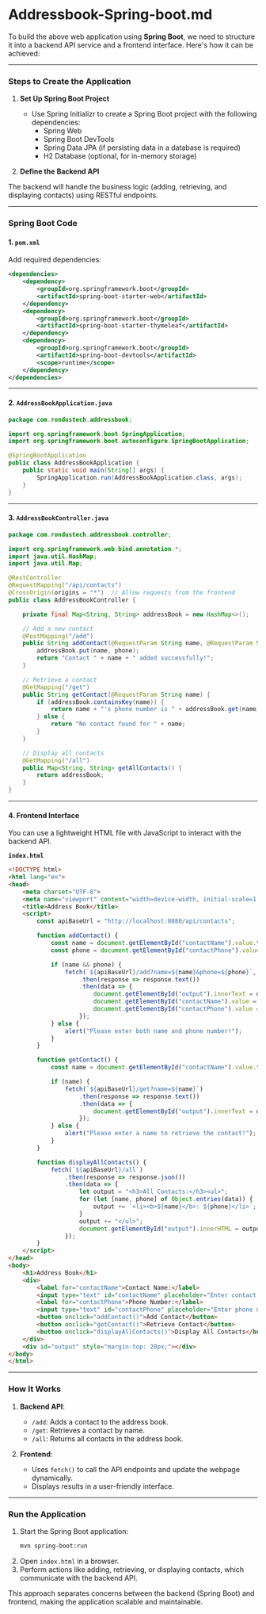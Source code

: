 # Addressbook-Spring-boot.md
To build the above web application using **Spring Boot**, we need to structure it into a backend API service and a frontend interface. Here's how it can be achieved:

---

### **Steps to Create the Application**

1. **Set Up Spring Boot Project**
   - Use Spring Initializr to create a Spring Boot project with the following dependencies:
     - Spring Web
     - Spring Boot DevTools
     - Spring Data JPA (if persisting data in a database is required)
     - H2 Database (optional, for in-memory storage)

2. **Define the Backend API**

The backend will handle the business logic (adding, retrieving, and displaying contacts) using RESTful endpoints.

---

### **Spring Boot Code**

#### **1. `pom.xml`**
Add required dependencies:
```xml
<dependencies>
    <dependency>
        <groupId>org.springframework.boot</groupId>
        <artifactId>spring-boot-starter-web</artifactId>
    </dependency>
    <dependency>
        <groupId>org.springframework.boot</groupId>
        <artifactId>spring-boot-starter-thymeleaf</artifactId>
    </dependency>
    <dependency>
        <groupId>org.springframework.boot</groupId>
        <artifactId>spring-boot-devtools</artifactId>
        <scope>runtime</scope>
    </dependency>
</dependencies>
```

---

#### **2. `AddressBookApplication.java`**

```java
package com.rondustech.addressbook;

import org.springframework.boot.SpringApplication;
import org.springframework.boot.autoconfigure.SpringBootApplication;

@SpringBootApplication
public class AddressBookApplication {
    public static void main(String[] args) {
        SpringApplication.run(AddressBookApplication.class, args);
    }
}
```

---

#### **3. `AddressBookController.java`**

```java
package com.rondustech.addressbook.controller;

import org.springframework.web.bind.annotation.*;
import java.util.HashMap;
import java.util.Map;

@RestController
@RequestMapping("/api/contacts")
@CrossOrigin(origins = "*")  // Allow requests from the frontend
public class AddressBookController {

    private final Map<String, String> addressBook = new HashMap<>();

    // Add a new contact
    @PostMapping("/add")
    public String addContact(@RequestParam String name, @RequestParam String phone) {
        addressBook.put(name, phone);
        return "Contact " + name + " added successfully!";
    }

    // Retrieve a contact
    @GetMapping("/get")
    public String getContact(@RequestParam String name) {
        if (addressBook.containsKey(name)) {
            return name + "'s phone number is " + addressBook.get(name);
        } else {
            return "No contact found for " + name;
        }
    }

    // Display all contacts
    @GetMapping("/all")
    public Map<String, String> getAllContacts() {
        return addressBook;
    }
}
```

---

#### **4. Frontend Interface**

You can use a lightweight HTML file with JavaScript to interact with the backend API.

**`index.html`**
```html
<!DOCTYPE html>
<html lang="en">
<head>
    <meta charset="UTF-8">
    <meta name="viewport" content="width=device-width, initial-scale=1.0">
    <title>Address Book</title>
    <script>
        const apiBaseUrl = "http://localhost:8080/api/contacts";

        function addContact() {
            const name = document.getElementById("contactName").value.trim();
            const phone = document.getElementById("contactPhone").value.trim();

            if (name && phone) {
                fetch(`${apiBaseUrl}/add?name=${name}&phone=${phone}`, { method: "POST" })
                    .then(response => response.text())
                    .then(data => {
                        document.getElementById("output").innerText = data;
                        document.getElementById("contactName").value = "";
                        document.getElementById("contactPhone").value = "";
                    });
            } else {
                alert("Please enter both name and phone number!");
            }
        }

        function getContact() {
            const name = document.getElementById("contactName").value.trim();

            if (name) {
                fetch(`${apiBaseUrl}/get?name=${name}`)
                    .then(response => response.text())
                    .then(data => {
                        document.getElementById("output").innerText = data;
                    });
            } else {
                alert("Please enter a name to retrieve the contact!");
            }
        }

        function displayAllContacts() {
            fetch(`${apiBaseUrl}/all`)
                .then(response => response.json())
                .then(data => {
                    let output = "<h3>All Contacts:</h3><ul>";
                    for (let [name, phone] of Object.entries(data)) {
                        output += `<li><b>${name}</b>: ${phone}</li>`;
                    }
                    output += "</ul>";
                    document.getElementById("output").innerHTML = output;
                });
        }
    </script>
</head>
<body>
    <h1>Address Book</h1>
    <div>
        <label for="contactName">Contact Name:</label>
        <input type="text" id="contactName" placeholder="Enter contact name"><br>
        <label for="contactPhone">Phone Number:</label>
        <input type="text" id="contactPhone" placeholder="Enter phone number"><br>
        <button onclick="addContact()">Add Contact</button>
        <button onclick="getContact()">Retrieve Contact</button>
        <button onclick="displayAllContacts()">Display All Contacts</button>
    </div>
    <div id="output" style="margin-top: 20px;"></div>
</body>
</html>
```

---

### **How It Works**
1. **Backend API**:
   - `/add`: Adds a contact to the address book.
   - `/get`: Retrieves a contact by name.
   - `/all`: Returns all contacts in the address book.

2. **Frontend**:
   - Uses `fetch()` to call the API endpoints and update the webpage dynamically.
   - Displays results in a user-friendly interface.

---

### **Run the Application**
1. Start the Spring Boot application:
   ```bash
   mvn spring-boot:run
   ```
2. Open `index.html` in a browser.
3. Perform actions like adding, retrieving, or displaying contacts, which communicate with the backend API.

This approach separates concerns between the backend (Spring Boot) and frontend, making the application scalable and maintainable.

